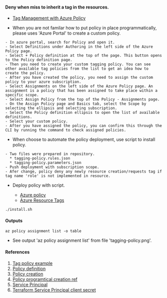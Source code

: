 #### Deny when miss to inherit a tag in the resources.

  * [Tag Management with Azure Policy](https://cloudscaping.co.uk/2020/06/23/azure-policy-tag-governance/)

  * When you are not familar how to put policy in place programmatically, please uses 'Azure Portal' to create a custom policy.

```
- In azure portal, search for Policy and open it.
- Select Definitions under Authoring in the left side of the Azure Policy page.
- Select + Policy definition at the top of the page. This button opens to the Policy definition page.
- Then you need to create your custom tagging policy. You can see other available tag policies from the list to get an idea how to create the policy.
- After you have created the policy, you need to assign the custom policy to your azure subscription.
- Select Assignments on the left side of the Azure Policy page. An assignment is a policy that has been assigned to take place within a specific scope.
- Select Assign Policy from the top of the Policy - Assignments page.
- On the Assign Policy page and Basics tab, select the Scope by selecting the ellipsis and selecting subscription.
- Select the Policy definition ellipsis to open the list of available definitions.
- Select your custom policy.
- After you have assigned the policy, you can confirm this through the CLI by running the command to check assigned policies.
```
  
  * When choose to automate the policy deployment, use script to install policy.

```
- Two files were prepared in repository. 
  * tagging-policy.rules.json
  * tagging-policy.parameters.json 
- Push deployment with subscription scope.
- Afer change, policy deny any newly resource creation/requests tag if tag name 'role' is not implemented in resource.
```

  * Deploy policy with script.

    - [Azure policy](https://www.youtube.com/watch?v=9WO4EBgUJXk&t=224s)
    - [Azure Resource Tags](https://www.youtube.com/watch?v=J40eJR4qQ0w)

```
./install.sh
```

#### Outputs

```
az policy assignment list -o table
```

  * See output 'az policy assignment list' from file 'tagging-policy.png'.

#### References

  1. [Tag policy example](https://github.com/Azure/azure-policy/tree/master/samples/Tags/inherit-resourcegroup-tag-if-missing)
  2. [Policy definition](https://docs.microsoft.com/en-au/azure/governance/policy/concepts/definition-structure)
  3. [Policy creation](https://docs.microsoft.com/en-us/azure/governance/policy/tutorials/create-and-manage)
  4. [Policy programtical creation ref](https://docs.microsoft.com/en-au/azure/governance/policy/how-to/programmatically-create)
  5. [Service Principal](https://docs.microsoft.com/en-us/cli/azure/create-an-azure-service-principal-azure-cli)
  6. [Terraform Service Principal client secret](https://registry.terraform.io/providers/hashicorp/azurerm/latest/docs/guides/service_principal_client_secret)
